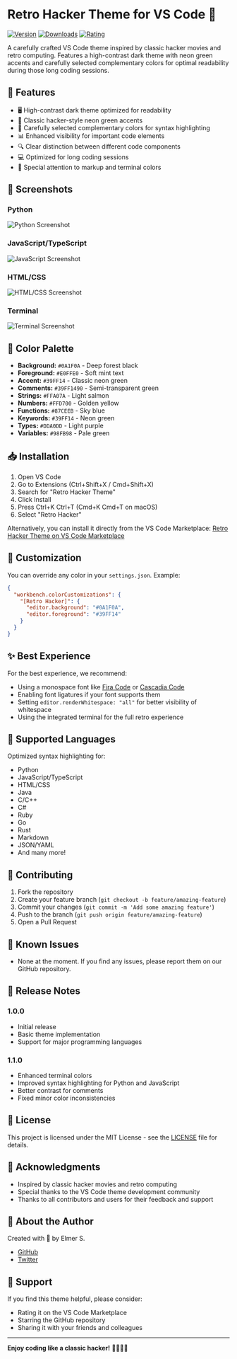 # Retro Hacker Theme for VS Code 🚀

[![Version](https://img.shields.io/visual-studio-marketplace/v/publisher.retro-hacker-theme)](https://marketplace.visualstudio.com/items?itemName=publisher.retro-hacker-theme)
[![Downloads](https://img.shields.io/visual-studio-marketplace/d/publisher.retro-hacker-theme)](https://marketplace.visualstudio.com/items?itemName=publisher.retro-hacker-theme)
[![Rating](https://img.shields.io/visual-studio-marketplace/r/publisher.retro-hacker-theme)](https://marketplace.visualstudio.com/items?itemName=publisher.retro-hacker-theme)

A carefully crafted VS Code theme inspired by classic hacker movies and retro computing. Features a high-contrast dark theme with neon green accents and carefully selected complementary colors for optimal readability during those long coding sessions.

## 🌟 Features

- 🖥️ High-contrast dark theme optimized for readability
- 💚 Classic hacker-style neon green accents
- 🎨 Carefully selected complementary colors for syntax highlighting
- 📊 Enhanced visibility for important code elements
- 🔍 Clear distinction between different code components
- 💻 Optimized for long coding sessions
- 🎯 Special attention to markup and terminal colors

## 📸 Screenshots

### Python

![Python Screenshot](images/python.png)

### JavaScript/TypeScript

![JavaScript Screenshot](images/javascript.png)

### HTML/CSS

![HTML/CSS Screenshot](images/html-css.png)

### Terminal

![Terminal Screenshot](images/terminal-java.png)

## 🎨 Color Palette

- **Background:** `#0A1F0A` - Deep forest black
- **Foreground:** `#E0FFE0` - Soft mint text
- **Accent:** `#39FF14` - Classic neon green
- **Comments:** `#39FF1490` - Semi-transparent green
- **Strings:** `#FFA07A` - Light salmon
- **Numbers:** `#FFD700` - Golden yellow
- **Functions:** `#87CEEB` - Sky blue
- **Keywords:** `#39FF14` - Neon green
- **Types:** `#DDA0DD` - Light purple
- **Variables:** `#98FB98` - Pale green

## 📥 Installation

1. Open VS Code
2. Go to Extensions (Ctrl+Shift+X / Cmd+Shift+X)
3. Search for "Retro Hacker Theme"
4. Click Install
5. Press Ctrl+K Ctrl+T (Cmd+K Cmd+T on macOS)
6. Select "Retro Hacker"

Alternatively, you can install it directly from the VS Code Marketplace:
[Retro Hacker Theme on VS Code Marketplace](https://marketplace.visualstudio.com/items?itemName=publisher.retro-hacker-theme)

## 🔧 Customization

You can override any color in your `settings.json`. Example:

```json
{
  "workbench.colorCustomizations": {
    "[Retro Hacker]": {
      "editor.background": "#0A1F0A",
      "editor.foreground": "#39FF14"
    }
  }
}
```

## ✨ Best Experience

For the best experience, we recommend:

- Using a monospace font like [Fira Code](https://github.com/tonsky/FiraCode) or [Cascadia Code](https://github.com/microsoft/cascadia-code)
- Enabling font ligatures if your font supports them
- Setting `editor.renderWhitespace: "all"` for better visibility of whitespace
- Using the integrated terminal for the full retro experience

## 🔌 Supported Languages

Optimized syntax highlighting for:

- Python
- JavaScript/TypeScript
- HTML/CSS
- Java
- C/C++
- C#
- Ruby
- Go
- Rust
- Markdown
- JSON/YAML
- And many more!

## 🤝 Contributing

1. Fork the repository
2. Create your feature branch (`git checkout -b feature/amazing-feature`)
3. Commit your changes (`git commit -m 'Add some amazing feature'`)
4. Push to the branch (`git push origin feature/amazing-feature`)
5. Open a Pull Request

## 🐛 Known Issues

- None at the moment. If you find any issues, please report them on our GitHub repository.

## 📝 Release Notes

### 1.0.0

- Initial release
- Basic theme implementation
- Support for major programming languages

### 1.1.0

- Enhanced terminal colors
- Improved syntax highlighting for Python and JavaScript
- Better contrast for comments
- Fixed minor color inconsistencies

## 📜 License

This project is licensed under the MIT License - see the [LICENSE](LICENSE) file for details.

## 🙏 Acknowledgments

- Inspired by classic hacker movies and retro computing
- Special thanks to the VS Code theme development community
- Thanks to all contributors and users for their feedback and support

## 🚀 About the Author

Created with 💚 by Elmer S.

- [GitHub](https://github.com/elmersh)
- [Twitter](https://twitter.com/elmerdev)

## 💝 Support

If you find this theme helpful, please consider:

- Rating it on the VS Code Marketplace
- Starring the GitHub repository
- Sharing it with your friends and colleagues

---

**Enjoy coding like a classic hacker!** 👨‍💻👩‍💻
